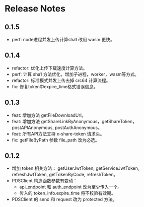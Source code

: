 # Release Notes

## 0.1.5

* perf: node进程并发上传计算sha1 改用 wasm 更快。
## 0.1.4

* refactor: 优化上传下载速度计算方法。
* perf: 计算 sha1 方法优化，增加子进程，worker，wasm等方式。
* refactor: 标准模式并发上传去掉 crc64 计算流程。
* fix: 修复token中expire_time格式错误信息。

## 0.1.3

* feat: 增加方法 getFileDownloadUrl。
* feat: 增加方法 getShareLinkByAnonymous，getShareToken，postAPIAnonymous, postAuthAnonymous。
* feat: 所有API方法支持 x-share-token 请求头。
* fix: getFileByPath 参数 file_path 改为必选。

## 0.1.2

* 增加 token 相关方法： getUserJwtToken, getServiceJwtToken, refreshJwtToken, getTokenByCode, refreshToken。
* PDSClient 构造函数参数有变动：
  * api_endpoint 和 auth_endpoint 改为至少传入一个。
  * 传入的 token_info.expire_time 将不校验有效期。
* PDSClient 的 send 和 request 改为 protected 方法。

